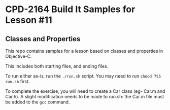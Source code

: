 # CPD-2164 Build It Samples for Lesson #11
## Classes and Properties

This repo contains samples for a lesson based on classes and properties in Objective-C.

This includes both starting files, and ending files.

To run either as-is, run the `./run.sh` script. You may need to run `chmod 755 run.sh` first.

To complete the exercise, you will need to create a Car class (eg- Car.m and Car.h). A slight 
modification needs to be made to run.sh: the Car.m file must be added to the `gcc` command.